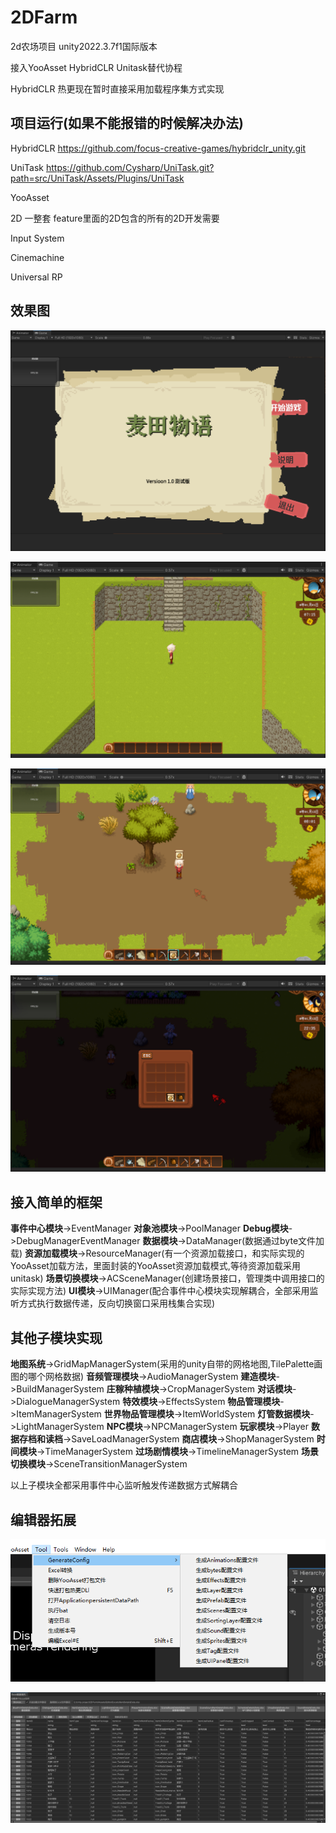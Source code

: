 # 2DFarm

2d农场项目 unity2022.3.7f1国际版本

接入YooAsset HybridCLR Unitask替代协程

HybridCLR 热更现在暂时直接采用加载程序集方式实现

## 项目运行(如果不能报错的时候解决办法)

HybridCLR https://github.com/focus-creative-games/hybridclr_unity.git

UniTask https://github.com/Cysharp/UniTask.git?path=src/UniTask/Assets/Plugins/UniTask

YooAsset

2D 一整套 feature里面的2D包含的所有的2D开发需要

Input System

Cinemachine

Universal RP

## 效果图

![Alt text](1.png)

![Alt text](2.png)

![Alt text](3.png)

![Alt text](4.png)

## 接入简单的框架

**事件中心模块**->EventManager
**对象池模块**->PoolManager
**Debug模块**->DebugManagerEventManager
**数据模块**->DataManager(数据通过byte文件加载)
**资源加载模块**->ResourceManager(有一个资源加载接口，和实际实现的YooAsset加载方法，里面封装的YooAsset资源加载模式,等待资源加载采用unitask)
**场景切换模块**->ACSceneManager(创建场景接口，管理类中调用接口的实际实现方法)
**UI模块**->UIManager(配合事件中心模块实现解耦合，全部采用监听方式执行数据传递，反向切换窗口采用栈集合实现)

## 其他子模块实现

**地图系统**->GridMapManagerSystem(采用的unity自带的网格地图,TilePalette画图的哪个网格数据)
**音频管理模块**->AudioManagerSystem
**建造模块**->BuildManagerSystem
**庄稼种植模块**->CropManagerSystem
**对话模块**->DialogueManagerSystem
**特效模块**->EffectsSystem
**物品管理模块**->ItemManagerSystem
**世界物品管理模块**->ItemWorldSystem
**灯管数据模块**->LightManagerSystem
**NPC模块**->NPCManagerSystem
**玩家模块**->Player
**数据存档和读档**->SaveLoadManagerSystem
**商店模块**->ShopManagerSystem
**时间模块**->TimeManagerSystem
**过场剧情模块**->TimelineManagerSystem
**场景切换模块**->SceneTransitionManagerSystem

以上子模块全都采用事件中心监听触发传递数据方式解耦合

## 编辑器拓展

![Alt text](5.png)

![Alt text](6.png)
